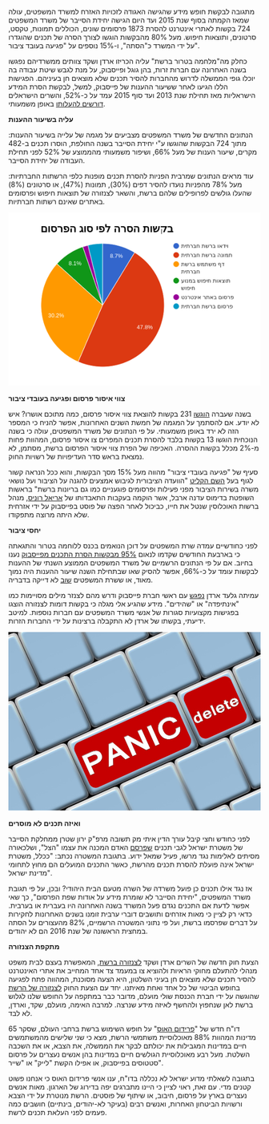 מתגובה לבקשת חופש מידע שהגישה האגודה לזכויות האזרח למשרד המשפטים, עולה שמאז הקמתה בסוף שנת 2015 ועד היום הגישה יחידת הסייבר של משרד המשפטים 724 בקשות לאתרי אינטרנט להסרת 1873 פרסומים שונים, הכוללים תמונות, טקסט, סרטונים, ותוצאות חיפוש. מעל 80% מהבקשות הוגשו לצורך הסרה של תכנים שהוגדרו על ידי המשרד כ"הסתה", ו-15% נוספים על "פגיעה בעובד ציבור".

כחלק מה"מלחמה בטרור ברשת" עליה הכריזו ארדן ושקד צוותים ממשרדיהם נפגשו בשנה האחרונה עם חברות זרות, בהן גוגל ופייסבוק, על מנת לגבש שיטת עבודה בה יוכלו גופי הממשלה לדרוש מהחברות להסיר תכנים שלא מוצאים חן בעיניהם. הפגישות הללו הגיעו לאחר ששיעור ההענות של פייסבוק, למשל, לבקשת הסרת המידע הישראליות מאז תחילת שנת 2013 ועד סוף 2015 עמד על כ-52%, והשרים הישראלים [דורשים להעלותו](http://www.justice.gov.il/Units/StateAttorney/Publications/OnTheAgenda/Pages/20-04-16.aspx) באופן משמעותי.

**עליה בשיעור ההענות**

הנתונים החדשים של משרד המשפטים מצביעים על מגמה של עלייה בשיעור ההענות: מתוך 724 הבקשות שהוגשו ע"י יחידת הסייבר בשנה החולפת, הוסרו תכנים ב-482 מקרים, שיעור הענות של מעל 66%, ושיפור משמעותי מהממוצע של 52% לפני תחילת העבודה של יחידת הסייבר.

עוד מראים הנתונים שמרבית הפניות להסרת תכנים מופנות כלפי הרשתות החברתיות: מעל 78% מהפניות נועדו להסיר דפים (30%), תמונות (47%), או סרטונים (8%) שהעלו גולשים לפרופילים שלהם ברשת, והשאר לצנזורה של תוצאות חיפוש ופרסומים באתרים שאינם רשתות חברתיות.

![בקשות הסרה לפי סוג הפרסום](/img/2016-11-16-1.png)

**צווי איסור פרסום ופגיעה בעובדי ציבור**

בשנה שעברה [הוגשו](https://www.facebook.com/photo.php?fbid=10153703283946896&set=a.179928411895.127288.673986895&type=3) 231 בקשות להוצאת צווי איסור פרסום, כמה מתוכם אושרו? איש לא יודע. אם להסתמך על המגמה של חמשת השנים האחרונות, אפשר להניח כי המספר הזה לא ירד באופן משמעותי. על פי הנתונים של משרד המשפטים, עולה כי בשנה הנוכחית הוגשו 13 בקשות בלבד להסרת תכנים המפרים צו איסור פרסום, המהוות פחות מ-2% מכלל בקשות ההסרה. האכיפה של הפרת צווי איסור הפרסום ברשת, מסתמן, לא נמצאת בראש סדר העדיפויות של רשויות החוק.

סעיף של "פגיעה בעובדי ציבור" מהווה מעל 15% מסך הבקשות, והוא ככל הנראה קשור לגוף בעל [השם הקליט](http://www.justice.gov.il/SpecialProjects/CommitteeArbel/Pages/default.aspx) "הוועדה הציבורית לגיבוש אמצעים להגנה על הציבור ועל נושאי משרה בשירות הציבור מפני פעילות ופרסומים פוגעניים כמו גם בריונות ברשת" בראשות השופטת בדימוס עדנה ארבל, אשר הוקמה בעקבות התאבדותו של [אריאל רוניס](http://www.nrg.co.il/online/1/ART2/696/449.html), מנהל ברשות האוכלוסין שנטל את חייו, כביכול לאחר הפצה של פוסט בפייסבוק על ידי אזרחית שלא היתה מרוצה מתפקודו.

**יחסי ציבור**

לפני כחודשיים עמדה שרת המשפטים על דוכן הנואמים בכנס ללוחמה בטרור והתגאתה כי בארבעת החודשים שקדמו לנאום [95% מבקשות הסרת התכנים מפייסבוק](http://www.ynet.co.il/articles/0,7340,L-4853699,00.html) נענו בחיוב. אם על פי הנתונים הרשמיים של משרד המשפטים הממוצע השנתי של ההענות לבקשות עומד על כ-66%, אפשר להסיק שאו שבתחילת השנה שיעור ההענות היה נמוך מאוד, או ששרת המשפטים [שוב](http://mekomit.co.il/%D7%94%D7%A9%D7%A7%D7%A8%D7%99%D7%9D-%D7%A9%D7%9C-%D7%90%D7%99%D7%9C%D7%AA-%D7%A9%D7%A7%D7%93-%D7%A0%D7%92%D7%93-%D7%A9%D7%95%D7%91%D7%A8%D7%99%D7%9D-%D7%A9%D7%AA%D7%99%D7%A7%D7%94/) לא דייקה בדבריה.

עמיתה גלעד ארדן [נפגש](http://www.ynet.co.il/articles/0,7340,L-4853403,00.html) עם ראשי חברת פייסבוק ודרש מהם לצנזר מילים מסויימות כמו "אינתיפדה" או "שהידים". מידע שהגיע אלי מגלה כי בקשות דומות לצנזורה הוצגו בפגישות מקצועיות סגורות של אנשי משרד המשפטים עם חברות נוספות.  למיטב ידיעתי, בקשתו של ארדן לא התקבלה ברצינות על ידי החברות הזרות.

![הסרת תכנים](/img/2016-11-16-2.png)

**ואיזה תכנים לא מוסרים**

לפני כחודש וחצי קיבל עורך הדין איתי מק תשובה מרפ"ק ירון שטרן ממחלקת הסייבר של משטרת ישראל לגבי תכנים [שפרסם](http://mekomit.co.il/%D7%AA%D7%9C%D7%95%D7%A0%D7%94-%D7%9C%D7%99%D7%95%D7%A2%D7%9E%D7%A9-%D7%9C%D7%97%D7%A7%D7%95%D7%A8-%D7%90%D7%AA-%D7%94%D7%A6%D7%9C-%D7%91%D7%97%D7%A9%D7%93-%D7%9C%D7%94%D7%A1%D7%AA%D7%94-%D7%91/) האדם המכנה את עצמו "הצל", ושלכאורה מסיתים לאלימות נגד מרשו, פעיל שמאל ידוע. בתגובת המשטרה נכתב: "ככלל, משטרת ישראל אינה פועלת להסרת תכנים מהרשת, כאשר התכנים המועלים הם מחוץ לתחומי מדינת ישראל".

אז נגד אילו תכנים כן פועל משרדה של השרה מטעם הבית היהודי? ובכן, על פי תגובת משרד המשפטים, "יחידת הסייבר לא שומרת מידע על אודות שפת הפרסום", כך שאי אפשר לדעת אם התכנים נגדם פעל המשרד בשנה האחרונה היו בעברית או בערבית. כדאי רק לציין כי מאות אזרחים ותושבים דוברי ערבית זומנו בשנים האחרונות לחקירות על דברים שפרסמו ברשת, ועל פי נתוני המשטרה הרשמיים, 82% מהעצורים על הסתה במחצית הראשונה של שנת 2016 הם לא יהודים.

**מתקפת הצנזורה**

הצעת חוק חדשה של השרים ארדן ושקד [לצנזורה ברשת](http://www.justice.gov.il/Pubilcations/News/Pages/BillRemovingContentFromTheInternetJuly2016.aspx), המאפשרת בעצם לבית משפט מנהלי להתעלם מחוקי הראיות ולהוציא צו במעמד צד אחד המחייב את אתרי האינטרנט להסיר תכנים שלא מוצאים חן בעיני השלטון, היא הצעה מסוכנת, המהווה פתח לפגיעה בחופש הביטוי של כל אחד ואחת מאיתנו. יחד עם הצעת החוק [לצנזורה של הרשת](http://www.ynet.co.il/articles/0,7340,L-4872017,00.html) שהוגשה על ידי חברת הכנסת שולי מועלם, מדובר כבר במתקפה על החופש שלנו לגלוש ברשת לאן שנחפוץ ולהחשף לאיזה מידע שנרצה. למרבה האימה, מועלם, שקד, וארדן, לא לבד.

דו"ח חדש של "[פרידום האוס](https://freedomhouse.org/report/freedom-net/freedom-net-2016)" על חופש השימוש ברשת ברחבי העולם, שסקר 65 מדינות המהוות 88% מאוכלוסיית משתמשי הרשת, מצא כי שני שלישים מהמשתמשים חיים במדינות המגבילות את יכולתם לבקר את הממשלה, את הצבא, או את השכבה השלטת. מעל רבע מאוכלוסיית הגולשים חיים במדינות בהן אנשים נעצרים על פרסום סטטוסים בפייסבוק, או אפילו הקשת "לייק" או "שייר".

בתגובה לשאלתי מדוע ישראל לא נכללה בדו"ח, ענו אנשי פרידום האוס כי אנחנו פשוט קטנים מדי. עם זאת, ראוי לציין כי היינו מתברגים יפה בדירוג של הארגון. מאות אנשים נעצרים בארץ על פרסום, חיבוב, או שיתוף של פוסטים. הרשת מנוטרת על ידי הצבא ורשויות הביטחון האחרות, ואנשים רבים (בעיקר לא-יהודים, בינתיים) חושבים כמה פעמים לפני העלאת תכנים לרשת.
